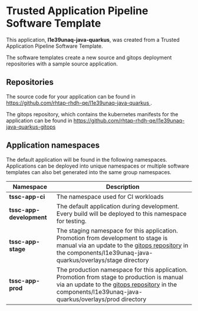 # Trusted Application Pipeline Software Template

This application, **l1e39unaq-java-quarkus**, was created from a Trusted Application Pipeline Software Template.

The software templates create a new source and gitops deployment repositories with a sample source application. 

## Repositories

The source code for your application can be found in [https://github.com/rhtap-rhdh-qe/l1e39unaq-java-quarkus ](https://github.com/rhtap-rhdh-qe/l1e39unaq-java-quarkus ).
 
The gitops repository, which contains the kubernetes manifests for the application can be found in 
[https://github.com/rhtap-rhdh-qe/l1e39unaq-java-quarkus-gitops ](https://github.com/rhtap-rhdh-qe/l1e39unaq-java-quarkus-gitops ) 

## Application namespaces 

The default application will be found in the following namespaces. Applications can be deployed into unique namespaces or multiple software templates can also bet generated into the same group namespaces.  

|  Namespace   |  Description   |  
| -------- | -------- |
| **tssc-app-ci** | The namespace used for CI workloads |
| **tssc-app-development** | The default application during development. Every build will be deployed to this namespace for testing. |
| **tssc-app-stage** | The staging namespace for this application. Promotion from development to stage is manual via an update to the [gitops repository](https://github.com/rhtap-rhdh-qe/l1e39unaq-java-quarkus-gitops ) in the components/l1e39unaq-java-quarkus/overlays/stage directory |
| **tssc-app-prod** | The production namespace for this application. Promotion from stage to production is manual via an update to the [gitops repository](https://github.com/rhtap-rhdh-qe/l1e39unaq-java-quarkus-gitops ) in the components/l1e39unaq-java-quarkus/overlays/prod directory |